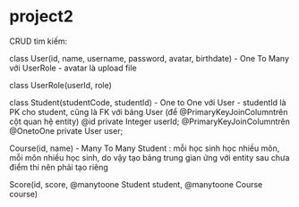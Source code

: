 # project2

CRUD tìm kiếm:

class User(id, name, username, password, avatar, birthdate) - One To Many với UserRole - avatar là upload file

class UserRole(userId, role)

class Student(studentCode, studentId) - One to One với User - studentId là PK cho student, cũng là FK với bảng User
(để @PrimaryKeyJoinColumntrên cột quan hệ entity)
@id
private Integer userId;
@PrimaryKeyJoinColumntrên
@OnetoOne
private User user;

Course(id, name) - Many To Many Student : mỗi học sinh học nhiều môn, mỗi môn nhiều học sinh, do vậy tạo bảng trung gian
ứng với entity sau chưa điểm thi nên phải tạo riêng

Score(id, score, @manytoone Student student, @manytoone Course course)
